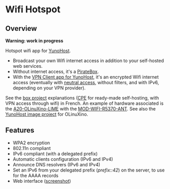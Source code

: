 # Wifi Hotspot
## Overview

**Warning: work in progress**

Hotspot wifi app for [YunoHost](http://yunohost.org/).

* Broadcast your own Wifi internet access in addition to your self-hosted web services.
* Without internet access, it's a [PirateBox](https://en.wikipedia.org/wiki/PirateBox).
* With the [VPN Client app for YunoHost](https://github.com/jvaubourg/vpnclient_ynh), it's an encrypted Wifi internet access (eventually with [neutral access](https://en.wikipedia.org/wiki/Net_neutrality), without filters, and with IPv6, depending on your VPN provider).

See the <a href="https://raw.githubusercontent.com/jvaubourg/hotspot_ynh/master/docs/box-project_french.pdf">box project<a/> explanations (<a href="https://en.wikipedia.org/wiki/Customer-premises_equipment">CPE</a> for ready-made self-hosting, with VPN access through wifi) in French. An example of hardware associated is the <a href="https://www.olimex.com/Products/OLinuXino/A20/A20-OLinuXino-LIME/open-source-hardware">A20-OLinuXino-LIME</a> with the <a href="https://www.olimex.com/Products/USB-Modules/MOD-WIFI-R5370-ANT/">MOD-WIFI-R5370-ANT</a>. See also the <a href="https://github.com/bleuchtang/olinuxino-a20-lime">YunoHost image project</a> for OLinuXino.

## Features

* WPA2 encryption
* 802.11n compliant
* IPv6 compliant (with a delegated prefix)
* Automatic clients configuration (IPv6 and IPv4)
* Announce DNS resolvers (IPv6 and IPv4)
* Set an IPv6 from your delegated prefix (*prefix::42*) on the server, to use for the AAAA records
* Web interface ([screenshot](https://raw.githubusercontent.com/jvaubourg/hotspot_ynh/master/screenshot.png))
